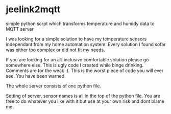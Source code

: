 # jeelink2mqtt
simple python scrpt which transforms temperature and humidy data to MQTT server

I was looking for a simple solution to have my temperature sensors independant from my home automation system. Every solution I found sofar was either too complex or did not fit my needs. 

If you are looking for an all-inclusive comfortable solution please go somewhere else. This is ugly code I created while binge drinking. Comments are for the weak :). This is the worst piece of code you will ever see. You have been warned.

The whole server consists of one python file.

Setting of server, sensor names is all in the top of the python file. You are free to do whatever you like with it but use at your own risk and dont blame me.
